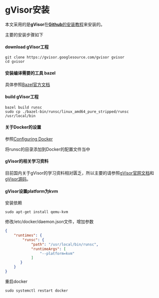 # gVisor安装

本文采用的是**gVisor**在[**Github**的安装教程](<https://github.com/google/gvisor>)来安装的。

主要的安装步骤如下

#### download gVisor工程

```shell
git clone https://gvisor.googlesource.com/gvisor gvisor
cd gvisor
```

#### 安装编译需要的工具 bazel

具体参照[Bazel官方文档](<https://docs.bazel.build/versions/master/install-ubuntu.html>)

#### build gVisor工程

```shell
bazel build runsc
sudo cp ./bazel-bin/runsc/linux_amd64_pure_stripped/runsc /usr/local/bin
```

#### 关于Docker的设置

参照[Configuring Docker](<https://gvisor.dev/docs/user_guide/docker/>)

将runsc的目录添加到Docker的配置文件当中

#### gVisor的相关学习资料

目前国内关于gVisor的学习资料相对匮乏，所以主要的请参照[gVisor官网文档](<https://gvisor.dev/docs/>)和[gVisor源码](<https://github.com/google/gvisor>)。

#### gVisor设置platform为kvm
安装依赖
```shell
sudo apt-get install qemu-kvm
```
修改/etc/docker/daemon.json文件，增加参数
```json
{
    "runtimes": {
        "runsc": {
            "path": "/usr/local/bin/runsc",
            "runtimeArgs": [
                "--platform=kvm"
            ]
       }
    }
}
```
重启docker
```shell
sudo systemctl restart docker
```
